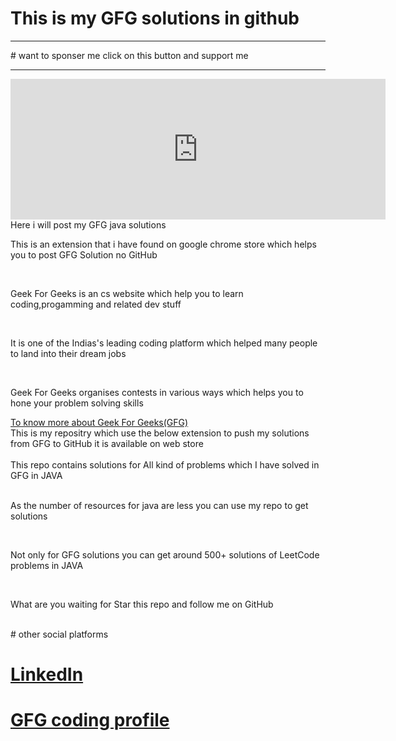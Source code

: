 # This is my GFG solutions in github
<hr>
# want to sponser me click on this button and support me 
<hr>
<iframe src="https://github.com/sponsors/tejartr7/card" title="Sponsor tejartr7" height="225" width="600" style="border: 0;">Click here</iframe>
<br>
Here i will post my GFG java solutions
<p>This is an extension that i have found on google chrome store which helps you to post GFG Solution no GitHub</p>
<br>
<p>Geek For Geeks is an cs website which help you to learn coding,progamming and related dev stuff</p>
<br>
<p>It is one of the Indias's leading coding platform which helped many people to land into their dream jobs</p>
<br>
<p>Geek For Geeks organises contests in various ways which helps you to hone your problem solving skills</p>
<a href="">To know more about Geek For Geeks(GFG)</a>
<br>
<div>This is my repositry which use the below extension to push my solutions from GFG to GitHub it is available on web store</div>
<br>
<div>This repo contains solutions for All kind of problems which I have solved in GFG in JAVA</div>
<br>
<p>As the number of resources for java are less you can use my repo to get solutions</p>
<br>
<p>Not only for GFG solutions you can get around 500+ solutions of LeetCode problems in JAVA</p>
<br>
<p>What are you waiting for Star this repo and follow me on GitHub</p>
<br>
# other social platforms

# <a href="https://www.linkedin.com/in/raghu-teja-reddy-sureddy-8b6721236/">LinkedIn</a>

# <a href="https://www.geeksforgeeks.org/">GFG coding profile</a>
